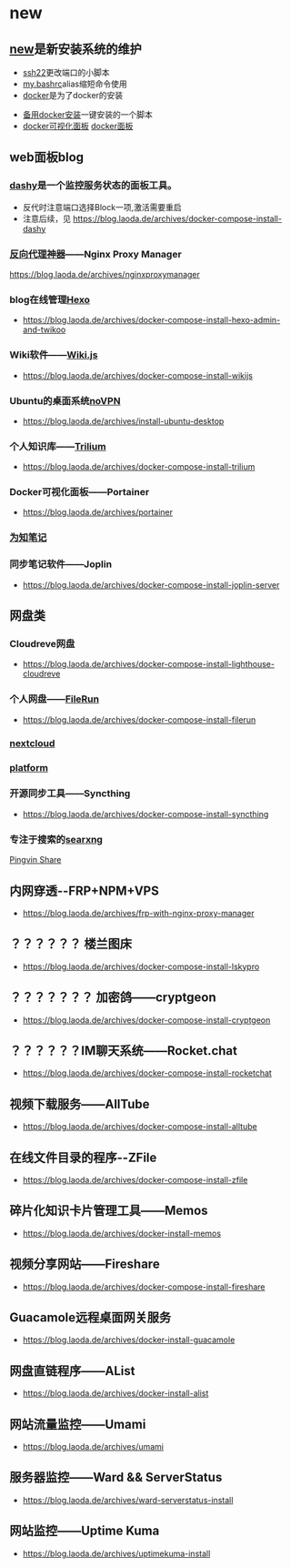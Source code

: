 # new
## [new](https://github.com/xvmvx/new)是新安装系统的维护
- [ssh22](https://github.com/xvmvx/new/ssh22.sh)更改端口的小脚本
- [my.bashrc](https://github.com/xvmvx/new/my.bashrc)alias缩短命令使用
- [docker](https://github.com/xvmvx/new/docker.sh)是为了docker的安装
* [备用docker安装](https://github.com/xvmvx/new/docker1.sh)一键安装的一个脚本 
* [docker可视化面板](https://github.com/xvmvx/new/docker2.sh) [docker面板](https://github.com/xvmvx/new/docker3.sh)
## web面板blog
### [dashy](http://165.22.62.26:83/)是一个监控服务状态的面板工具。
- 反代时注意端口选择Block一项,激活需要重启
- 注意后续，见 https://blog.laoda.de/archives/docker-compose-install-dashy
### [反向代理神器](http://165.22.62.26:81)——Nginx Proxy Manager
https://blog.laoda.de/archives/nginxproxymanager
### blog在线管理[Hexo](http://165.22.62.26:999/)
- https://blog.laoda.de/archives/docker-compose-install-hexo-admin-and-twikoo
### Wiki软件——[Wiki.js](http://165.22.62.26:72)
- https://blog.laoda.de/archives/docker-compose-install-wikijs
### Ubuntu的桌面系统[noVPN](http://165.22.62.26:63/)
- https://blog.laoda.de/archives/install-ubuntu-desktop
### 个人知识库——[Trilium](http://165.22.62.26:73/)
- https://blog.laoda.de/archives/docker-compose-install-trilium
### Docker可视化面板——Portainer
- https://blog.laoda.de/archives/portainer
### [为知笔记](http://165.22.62.26:8123/)
### 同步笔记软件——Joplin
- https://blog.laoda.de/archives/docker-compose-install-joplin-server
## 网盘类
### Cloudreve网盘
- https://blog.laoda.de/archives/docker-compose-install-lighthouse-cloudreve
### 个人网盘——[FileRun](http://165.22.62.26:74/)
- https://blog.laoda.de/archives/docker-compose-install-filerun
### [nextcloud](http://165.22.62.26:82/)
### [platform](http://165.22.62.26:1228/)
### 开源同步工具——Syncthing
- https://blog.laoda.de/archives/docker-compose-install-syncthing
### 专注于搜索的[searxng](http://165.22.62.26:1008/)

[Pingvin Share](http://165.22.62.26:1228/)
## 内网穿透--FRP+NPM+VPS
- https://blog.laoda.de/archives/frp-with-nginx-proxy-manager
## ？？？？？？ 楼兰图床
- https://blog.laoda.de/archives/docker-compose-install-lskypro
## ？？？？？？？ 加密鸽——cryptgeon
- https://blog.laoda.de/archives/docker-compose-install-cryptgeon
## ？？？？？？IM聊天系统——Rocket.chat
- https://blog.laoda.de/archives/docker-compose-install-rocketchat

## 视频下载服务——AllTube
- https://blog.laoda.de/archives/docker-compose-install-alltube


## 在线文件目录的程序--ZFile
- https://blog.laoda.de/archives/docker-compose-install-zfile
## 碎片化知识卡片管理工具——Memos
- https://blog.laoda.de/archives/docker-install-memos
## 视频分享网站——Fireshare
- https://blog.laoda.de/archives/docker-compose-install-fireshare


## Guacamole远程桌面网关服务
- https://blog.laoda.de/archives/docker-install-guacamole
## 网盘直链程序——AList
- https://blog.laoda.de/archives/docker-install-alist
## 网站流量监控——Umami
- https://blog.laoda.de/archives/umami
## 服务器监控——Ward && ServerStatus
- https://blog.laoda.de/archives/ward-serverstatus-install
## 网站监控——Uptime Kuma
- https://blog.laoda.de/archives/uptimekuma-install

